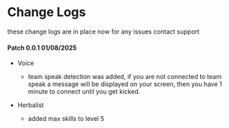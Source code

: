 # Change Logs 

these change logs are in place now for any issues contact support

#### Patch 0.0.1 01/08/2025

- Voice
  - team speak detection was added, if you are not connected to team speak a message will be displayed on your screen, then you have 1 minute to connect until you get kicked.
  
- Herbalist
  - added max skills to level 5

